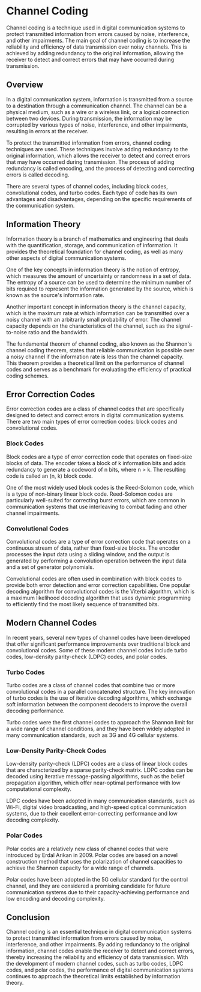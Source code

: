 # Channel Coding

Channel coding is a technique used in digital communication systems to protect transmitted information from errors caused by noise, interference, and other impairments. The main goal of channel coding is to increase the reliability and efficiency of data transmission over noisy channels. This is achieved by adding redundancy to the original information, allowing the receiver to detect and correct errors that may have occurred during transmission.

## Overview

In a digital communication system, information is transmitted from a source to a destination through a communication channel. The channel can be a physical medium, such as a wire or a wireless link, or a logical connection between two devices. During transmission, the information may be corrupted by various types of noise, interference, and other impairments, resulting in errors at the receiver.

To protect the transmitted information from errors, channel coding techniques are used. These techniques involve adding redundancy to the original information, which allows the receiver to detect and correct errors that may have occurred during transmission. The process of adding redundancy is called encoding, and the process of detecting and correcting errors is called decoding.

There are several types of channel codes, including block codes, convolutional codes, and turbo codes. Each type of code has its own advantages and disadvantages, depending on the specific requirements of the communication system.

## Information Theory

Information theory is a branch of mathematics and engineering that deals with the quantification, storage, and communication of information. It provides the theoretical foundation for channel coding, as well as many other aspects of digital communication systems.

One of the key concepts in information theory is the notion of entropy, which measures the amount of uncertainty or randomness in a set of data. The entropy of a source can be used to determine the minimum number of bits required to represent the information generated by the source, which is known as the source's information rate.

Another important concept in information theory is the channel capacity, which is the maximum rate at which information can be transmitted over a noisy channel with an arbitrarily small probability of error. The channel capacity depends on the characteristics of the channel, such as the signal-to-noise ratio and the bandwidth.

The fundamental theorem of channel coding, also known as the Shannon's channel coding theorem, states that reliable communication is possible over a noisy channel if the information rate is less than the channel capacity. This theorem provides a theoretical limit on the performance of channel codes and serves as a benchmark for evaluating the efficiency of practical coding schemes.

## Error Correction Codes

Error correction codes are a class of channel codes that are specifically designed to detect and correct errors in digital communication systems. There are two main types of error correction codes: block codes and convolutional codes.

### Block Codes

Block codes are a type of error correction code that operates on fixed-size blocks of data. The encoder takes a block of k information bits and adds redundancy to generate a codeword of n bits, where n > k. The resulting code is called an (n, k) block code.

One of the most widely used block codes is the Reed-Solomon code, which is a type of non-binary linear block code. Reed-Solomon codes are particularly well-suited for correcting burst errors, which are common in communication systems that use interleaving to combat fading and other channel impairments.

### Convolutional Codes

Convolutional codes are a type of error correction code that operates on a continuous stream of data, rather than fixed-size blocks. The encoder processes the input data using a sliding window, and the output is generated by performing a convolution operation between the input data and a set of generator polynomials.

Convolutional codes are often used in combination with block codes to provide both error detection and error correction capabilities. One popular decoding algorithm for convolutional codes is the Viterbi algorithm, which is a maximum likelihood decoding algorithm that uses dynamic programming to efficiently find the most likely sequence of transmitted bits.

## Modern Channel Codes

In recent years, several new types of channel codes have been developed that offer significant performance improvements over traditional block and convolutional codes. Some of these modern channel codes include turbo codes, low-density parity-check (LDPC) codes, and polar codes.

### Turbo Codes

Turbo codes are a class of channel codes that combine two or more convolutional codes in a parallel concatenated structure. The key innovation of turbo codes is the use of iterative decoding algorithms, which exchange soft information between the component decoders to improve the overall decoding performance.

Turbo codes were the first channel codes to approach the Shannon limit for a wide range of channel conditions, and they have been widely adopted in many communication standards, such as 3G and 4G cellular systems.

### Low-Density Parity-Check Codes

Low-density parity-check (LDPC) codes are a class of linear block codes that are characterized by a sparse parity-check matrix. LDPC codes can be decoded using iterative message-passing algorithms, such as the belief propagation algorithm, which offer near-optimal performance with low computational complexity.

LDPC codes have been adopted in many communication standards, such as Wi-Fi, digital video broadcasting, and high-speed optical communication systems, due to their excellent error-correcting performance and low decoding complexity.

### Polar Codes

Polar codes are a relatively new class of channel codes that were introduced by Erdal Arikan in 2009. Polar codes are based on a novel construction method that uses the polarization of channel capacities to achieve the Shannon capacity for a wide range of channels.

Polar codes have been adopted in the 5G cellular standard for the control channel, and they are considered a promising candidate for future communication systems due to their capacity-achieving performance and low encoding and decoding complexity.

## Conclusion

Channel coding is an essential technique in digital communication systems to protect transmitted information from errors caused by noise, interference, and other impairments. By adding redundancy to the original information, channel codes enable the receiver to detect and correct errors, thereby increasing the reliability and efficiency of data transmission. With the development of modern channel codes, such as turbo codes, LDPC codes, and polar codes, the performance of digital communication systems continues to approach the theoretical limits established by information theory.
